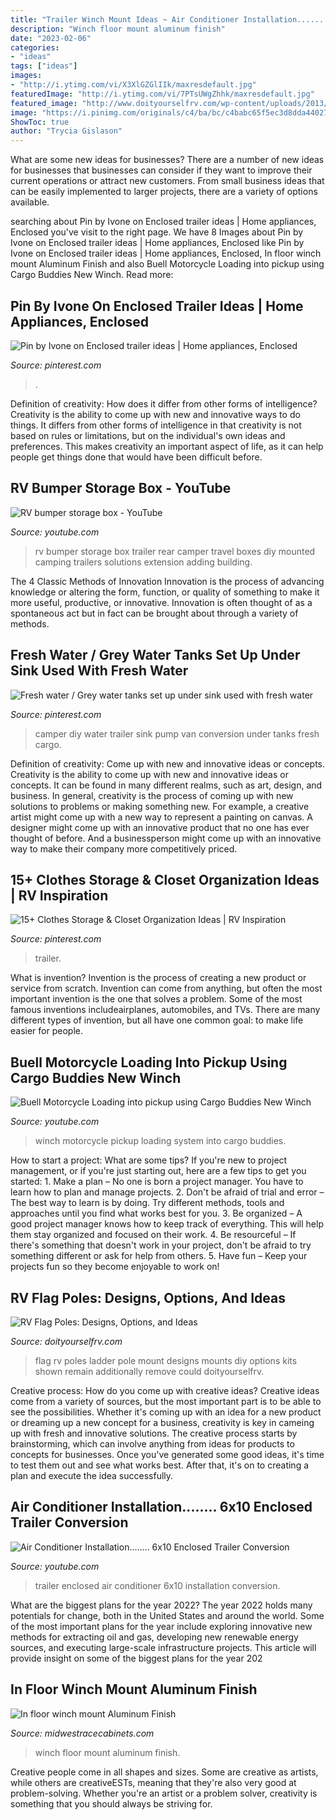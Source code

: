 ```yaml
---
title: "Trailer Winch Mount Ideas ~ Air Conditioner Installation........ 6x10 Enclosed Trailer Conversion"
description: "Winch floor mount aluminum finish"
date: "2023-02-06"
categories:
- "ideas"
tags: ["ideas"]
images:
- "http://i.ytimg.com/vi/X3XlGZGlIIk/maxresdefault.jpg"
featuredImage: "http://i.ytimg.com/vi/7PTsUWgZhhk/maxresdefault.jpg"
featured_image: "http://www.doityourselfrv.com/wp-content/uploads/2013/12/rv-flag-poles-ladder.jpg"
image: "https://i.pinimg.com/originals/c4/ba/bc/c4babc65f5ec3d8dda44027b4caaa8c8.jpg"
ShowToc: true
author: "Trycia Gislason"
---
```



What are some new ideas for businesses?
There are a number of new ideas for businesses that businesses can consider if they want to improve their current operations or attract new customers. From small business ideas that can be easily implemented to larger projects, there are a variety of options available.

	

		
searching about Pin by Ivone on Enclosed trailer ideas | Home appliances, Enclosed you've visit to the right page. We have 8 Images about Pin by Ivone on Enclosed trailer ideas | Home appliances, Enclosed like Pin by Ivone on Enclosed trailer ideas | Home appliances, Enclosed, In floor winch mount Aluminum Finish and also Buell Motorcycle Loading into pickup using Cargo Buddies New Winch. Read more:
		
    
## Pin By Ivone On Enclosed Trailer Ideas | Home Appliances, Enclosed

<img loading=lazy src="https://i.pinimg.com/originals/c4/ba/bc/c4babc65f5ec3d8dda44027b4caaa8c8.jpg" onerror="this.onerror=null;this.src='https://tse2.mm.bing.net/th?id=OIP.yoNpUx_4wp9qm8GUeHLs2wHaJ4&amp;pid=15.1';" alt="Pin by Ivone on Enclosed trailer ideas | Home appliances, Enclosed">

_Source: pinterest.com_

>. 

	

Definition of creativity: How does it differ from other forms of intelligence?
Creativity is the ability to come up with new and innovative ways to do things. It differs from other forms of intelligence in that creativity is not based on rules or limitations, but on the individual's own ideas and preferences. This makes creativity an important aspect of life, as it can help people get things done that would have been difficult before.

    
## RV Bumper Storage Box - YouTube

<img loading=lazy src="http://i1.ytimg.com/vi/K7mMPR_QCu4/maxresdefault.jpg" onerror="this.onerror=null;this.src='https://tse2.mm.bing.net/th?id=OIP.jpw-xSBsaG_SQ3K4wPQ4cwHaEK&amp;pid=15.1';" alt="RV bumper storage box - YouTube">

_Source: youtube.com_

>rv bumper storage box trailer rear camper travel boxes diy mounted camping trailers solutions extension adding building. 

	

The 4 Classic Methods of Innovation
Innovation is the process of advancing knowledge or altering the form, function, or quality of something to make it more useful, productive, or innovative. Innovation is often thought of as a spontaneous act but in fact can be brought about through a variety of methods.

    
## Fresh Water / Grey Water Tanks Set Up Under Sink Used With Fresh Water

<img loading=lazy src="https://i.pinimg.com/736x/12/8b/dc/128bdc41b40826343c8292977c940292--diy-camper-camper-van.jpg" onerror="this.onerror=null;this.src='https://tse4.mm.bing.net/th?id=OIP.uIDPb1RnoTyzl_WLPDPLXAHaJ4&amp;pid=15.1';" alt="Fresh water / Grey water tanks set up under sink used with fresh water">

_Source: pinterest.com_

>camper diy water trailer sink pump van conversion under tanks fresh cargo. 

	

Definition of creativity: Come up with new and innovative ideas or concepts.
Creativity is the ability to come up with new and innovative ideas or concepts. It can be found in many different realms, such as art, design, and business. In general, creativity is the process of coming up with new solutions to problems or making something new. For example, a creative artist might come up with a new way to represent a painting on canvas. A designer might come up with an innovative product that no one has ever thought of before. And a businessperson might come up with an innovative way to make their company more competitively priced.

    
## 15+ Clothes Storage &amp; Closet Organization Ideas | RV Inspiration

<img loading=lazy src="https://i.pinimg.com/originals/fa/40/a8/fa40a8a6aacec354e9dc8996ae6d35ae.jpg" onerror="this.onerror=null;this.src='https://tse1.mm.bing.net/th?id=OIP.vdZcOVdvFTJjCPyAAGpjSgHaNV&amp;pid=15.1';" alt="15+ Clothes Storage &amp; Closet Organization Ideas | RV Inspiration">

_Source: pinterest.com_

>trailer. 

	

What is invention?
Invention is the process of creating a new product or service from scratch. Invention can come from anything, but often the most important invention is the one that solves a problem. Some of the most famous inventions includeairplanes, automobiles, and TVs. There are many different types of invention, but all have one common goal: to make life easier for people.

    
## Buell Motorcycle Loading Into Pickup Using Cargo Buddies New Winch

<img loading=lazy src="http://i.ytimg.com/vi/X3XlGZGlIIk/maxresdefault.jpg" onerror="this.onerror=null;this.src='https://tse2.mm.bing.net/th?id=OIP.f8Ixc4ZzUUGMqhZZV5csKwHaEK&amp;pid=15.1';" alt="Buell Motorcycle Loading into pickup using Cargo Buddies New Winch">

_Source: youtube.com_

>winch motorcycle pickup loading system into cargo buddies. 

	

How to start a project: What are some tips?
If you're new to project management, or if you're just starting out, here are a few tips to get you started: 1. Make a plan – No one is born a project manager. You have to learn how to plan and manage projects. 2. Don't be afraid of trial and error – The best way to learn is by doing. Try different methods, tools and approaches until you find what works best for you. 3. Be organized – A good project manager knows how to keep track of everything. This will help them stay organized and focused on their work. 4. Be resourceful – If there's something that doesn't work in your project, don't be afraid to try something different or ask for help from others. 5. Have fun – Keep your projects fun so they become enjoyable to work on!

    
## RV Flag Poles: Designs, Options, And Ideas

<img loading=lazy src="http://www.doityourselfrv.com/wp-content/uploads/2013/12/rv-flag-poles-ladder.jpg" onerror="this.onerror=null;this.src='https://tse1.mm.bing.net/th?id=OIP.FepoITCD1a174k6BE7gaIwAAAA&amp;pid=15.1';" alt="RV Flag Poles: Designs, Options, and Ideas">

_Source: doityourselfrv.com_

>flag rv poles ladder pole mount designs mounts diy options kits shown remain additionally remove could doityourselfrv. 

	

Creative process: How do you come up with creative ideas?
Creative ideas come from a variety of sources, but the most important part is to be able to see the possibilities. Whether it's coming up with an idea for a new product or dreaming up a new concept for a business, creativity is key in cameing up with fresh and innovative solutions. The creative process starts by brainstorming, which can involve anything from ideas for products to concepts for businesses. Once you've generated some good ideas, it's time to test them out and see what works best. After that, it's on to creating a plan and execute the idea successfully.

    
## Air Conditioner Installation........ 6x10 Enclosed Trailer Conversion

<img loading=lazy src="http://i.ytimg.com/vi/7PTsUWgZhhk/maxresdefault.jpg" onerror="this.onerror=null;this.src='https://tse3.mm.bing.net/th?id=OIP.fCU3Itw-ZK5TZSi-k12yUwHaEK&amp;pid=15.1';" alt="Air Conditioner Installation........ 6x10 Enclosed Trailer Conversion">

_Source: youtube.com_

>trailer enclosed air conditioner 6x10 installation conversion. 

	

What are the biggest plans for the year 2022?
The year 2022 holds many potentials for change, both in the United States and around the world. Some of the most important plans for the year include exploring innovative new methods for extracting oil and gas, developing new renewable energy sources, and executing large-scale infrastructure projects. This article will provide insight on some of the biggest plans for the year 202
    
## In Floor Winch Mount Aluminum Finish

<img loading=lazy src="http://www.midwestracecabinets.com/uploads/4/5/2/8/45287899/s583399089910897353_p165_i8_w1536.jpeg" onerror="this.onerror=null;this.src='https://tse4.mm.bing.net/th?id=OIP.HWJJR0PJv05SordMSJ3J2QHaMW&amp;pid=15.1';" alt="In floor winch mount Aluminum Finish">

_Source: midwestracecabinets.com_

>winch floor mount aluminum finish. 

	

Creative people come in all shapes and sizes. Some are creative as artists, while others are creativeESTs, meaning that they're also very good at problem-solving. Whether you're an artist or a problem solver, creativity is something that you should always be striving for.

